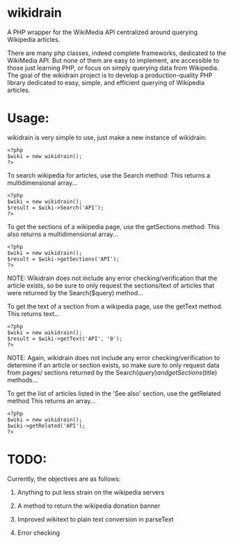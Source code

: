wikidrain
===================================================================================

A PHP wrapper for the WikiMedia API centralized around querying Wikipedia articles.

There are many php classes, indeed complete frameworks, dedicated to the WikiMedia
API. But none of them are easy to implement, are accessible to those just learning
PHP, or focus on simply querying data from Wikipedia.  The goal of the wikidrain 
project is to develop a production-quality PHP library dedicated to easy, simple, 
and efficient querying of Wikipedia articles.


Usage:
===================================================================================

wikidrain is very simple to use, just make a new instance of wikidrain:

    <?php
    $wiki = new wikidrain();
    ?>

To search wikipedia for articles, use the Search method:
This returns a multidimensional array...

    <?php
    $wiki = new wikidrain();
    $result = $wiki->Search('API');
    ?>

To get the sections of a wikipedia page, use the getSections method:
This also returns a multidimensional array...

    <?php
    $wiki = new wikidrain();
    $result = $wiki->getSections('API');
    ?>

NOTE: Wikidrain does not include any error checking/verification that the article
      exists, so be sure to only request the sections/text of articles that were
      returned by the Search($query) method...

To get the text of a section from a wikipedia page, use the getText
method.
This returns text...

    <?php
    $wiki = new wikidrain();
    $result = $wiki->getText('API', '0');
    ?>

NOTE: Again, wikidrain does not include any error checking/verification to determine
      if an article or section exists, so make sure to only request data from pages/
      sections returned by the Search($query) and getSections($title) methods...

To get the list of articles listed in the 'See also' section, use the getRelated
method
This returns an array...

    <?php
    $wiki = new wikidrain();
    $wiki->getRelated('API');
    ?>

TODO:
===================================================================================

Currently, the objectives are as follows:

1. Anything to put less strain on the wikipedia servers

2. A method to return the wikipedia donation banner

3. Improved wikitext to plain text conversion in parseText

4. Error checking
